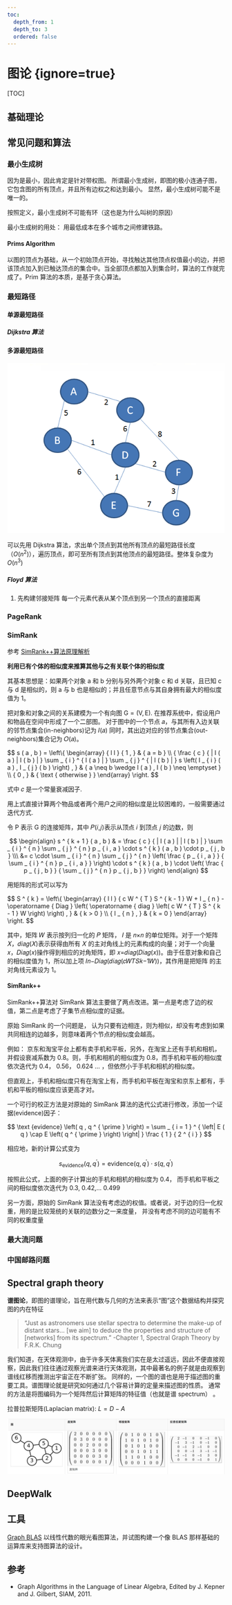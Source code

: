 ```yaml
---
toc:
  depth_from: 1
  depth_to: 3
  ordered: false
---
```


# 图论 {ignore=true}

[TOC]

## 基础理论

## 常见问题和算法

### 最小生成树

因为是最小，因此肯定是针对带权图。
所谓最小生成树，即图的极小连通子图，它包含图的所有顶点，并且所有边权之和达到最小。
显然，最小生成树可能不是唯一的。

按照定义，最小生成树不可能有环（这也是为什么叫树的原因）

最小生成树的用处： 用最低成本在多个城市之间修建铁路。

#### Prims Algorithm

以图的顶点为基础，从一个初始顶点开始，寻找触达其他顶点权值最小的边，并把该顶点加入到已触达顶点的集合中。当全部顶点都加入到集合时，算法的工作就完成了。Prim 算法的本质，是基于贪心算法。

### 最短路径

#### 单源最短路径

##### Dijkstra 算法

#### 多源最短路径

![](./img-graphTheory/2019-06-02-08-10-31.png)

可以先用 Dijkstra 算法，求出单个顶点到其他所有顶点的最短路径长度（$O(n^2)$），遍历顶点，即可至所有顶点到其他顶点的最短路径。整体复杂度为 $O(n^3)$

##### Floyd 算法

1. 先构建邻接矩阵
   每一个元素代表从某个顶点到另一个顶点的直接距离

### PageRank

### SimRank

参考 [SimRank++算法原理解析](http://xudongyang.coding.me/simrank-plus-plus/)

**利用已有个体的相似度来推算其他与之有关联个体的相似度**

其基本思想是：如果两个对象 a 和 b 分别与另外两个对象 c 和 d 关联，且已知 c 与 d 是相似的，则 a 与 b 也是相似的；并且任意节点与其自身拥有最大的相似度值为 1。

把对象和对象之间的关系建模为一个有向图 $\mathrm { G } = ( \mathrm { V } , \mathrm { E } )$. 在推荐系统中，假设用户和物品在空间中形成了一个二部图。
对于图中的一个节点 𝑎，与其所有入边关联的邻节点集合(in-neighbors)记为 𝐼(𝑎)
同时，其出边对应的邻节点集合(out-neighbors)集合记为 𝑂(𝑎)。

$$
s ( a , b ) = \left\\{ \begin{array} { l l } { 1 , } & { a = b } \\\ { \frac { c } { | I ( a ) | I ( b ) | } \sum _ { i } ^ { I ( a ) | } \sum _ { j } ^ { | I ( b ) | } s \left( I _ { i } ( a ) , I _ { j } ( b ) \right) , } & { a \neq b \wedge I ( a ) , I ( b ) \neq \emptyset } \\\ { 0 , } & { \text { otherwise } } \end{array} \right.
$$

式中 𝑐 是一个常量衰减因子.

用上式直接计算两个物品或者两个用户之间的相似度是比较困难的，一般需要通过迭代方式.

令 P 表示 G 的连接矩阵，其中 𝑃(𝑖,𝑗)表示从顶点 𝑖 到顶点 𝑗 的边数，则

$$
\begin{align}
s ^ { k + 1 } ( a , b ) & = \frac { c } { | I ( a ) | | I ( b ) | } \sum _ { i } ^ { n } \sum _ { j } ^ { n } p _ { i , a } \cdot s ^ { k } ( a , b ) \cdot p _ { j , b } \\\
 &=  c \cdot \sum _ { i } ^ { n } \sum _ { j } ^ { n } \left( \frac { p _ { i , a } } { \sum _ { i } ^ { n } p _ { i , a } } \right)   \cdot s ^ { k } ( a , b ) \cdot \left( \frac { p _ { j , b } } { \sum _ { j } ^ { n } p _ { j , b } } \right)
\end{align}
$$

用矩阵的形式可以写为

$$
S ^ { k } = \left\\{ \begin{array} { l l } { c W ^ { T } S ^ { k - 1 } W + I _ { n } - \operatorname { Diag } \left( \operatorname { diag } \left( c W ^ { T } S ^ { k - 1 } W \right) \right) , } & { k > 0 } \\\ { I _ { n } , } & { k = 0 } \end{array} \right.
$$

其中，矩阵 𝑊 表示按列归一化的 𝑃 矩阵， 𝐼 是 𝑛×𝑛 的单位矩阵。对于一个矩阵 𝑋，𝑑𝑖𝑎𝑔(𝑋)表示获得由所有 𝑋 的主对角线上的元素构成的向量；对于一个向量 𝑥，𝐷𝑖𝑎𝑔(𝑥)操作得到相应的对角矩阵，即 𝑥=𝑑𝑖𝑎𝑔(𝐷𝑖𝑎𝑔(𝑥))。由于任意对象和自己的相似度值为 1，所以加上项 𝐼𝑛−𝐷𝑖𝑎𝑔(𝑑𝑖𝑎𝑔(𝑐𝑊𝑇𝑆𝑘−1𝑊))，其作用是把矩阵 的主对角线元素设为 1。

#### SimRank++

SimRank++算法对 SimRank 算法主要做了两点改进。第一点是考虑了边的权值，第二点是考虑了子集节点相似度的证据。

原始 SimRank 的一个问题是， 认为只要有边相连，则为相似，却没有考虑到如果共同相连的边越多，则意味着两个节点的相似度会越高。

例如： 京东和淘宝平台上都有卖手机和平板，另外，在淘宝上还有手机和相机，并假设衰减系数为 0.8。则，手机和相机的相似度为 0.8，而手机和平板的相似度依次迭代为 0.4， 0.56， 0.624 ... ，但依然小于手机和相机的相似度。

但直观上，手机和相似度只有在淘宝上有，而手机和平板在淘宝和京东上都有，手机和平板的相似度应该更高才对。

一个可行的校正方法是对原始的 SimRank 算法的迭代公式进行修改，添加一个证据(evidence)因子：

$$
\text {evidence} \left( q , q ^ { \prime } \right) = \sum _ { i = 1 } ^ { \left| E ( q ) \cap E \left( q ^ { \prime } \right) \right| } \frac { 1 } { 2 ^ { i } }
$$

相应地，新的计算公式变为

$$
s _ { \text {evidence} } \left( q , q ^ { \prime } \right) = \text {evidence} \left( q , q ^ { \prime } \right) \cdot s \left( q , q ^ { \prime } \right)
$$

按照此公式，上面的例子计算出的手机和相机的相似度为 0.4， 而手机和平板之间的相似度依次迭代为 0.3, 0.42,... 0.499

另一方面，原始的 SimRank 算法没有考虑边的权值。或者说，对于边的归一化权重，用的是比较笼统的关联的边数分之一来度量， 并没有考虑不同的边可能有不同的权重度量

### 最大流问题

### 中国邮路问题

## Spectral graph theory

**谱图论**，即图的谱理论，旨在用代数与几何的方法来表示“图”这个数据结构并探究图的内在特征

> “Just as astronomers use stellar spectra to determine the make-up of distant stars… [we aim] to deduce the properties and structure of [networks] from its spectrum.”
> -Chapter 1, Spectral Graph Theory by F.R.K. Chung

我们知道，在天体观测中，由于许多天体离我们实在是太过遥远，因此不便直接观察，因此我们往往通过观察光谱来进行天体观测，其中最著名的例子就是由观察到谱线红移而推测出宇宙正在不断扩张。
同样的，一个图的谱也是用于描述图的重要工具。谱图理论就是研究如何通过几个容易计算的定量来描述图的性质。
通常的方法是将图编码为一个矩阵然后计算矩阵的特征值（也就是谱 spectrum） 。

拉普拉斯矩阵(Laplacian matrix): $L = D - A$

![](./img-graphTheory/2019-05-27-14-21-40.png)

## DeepWalk

## 工具

[Graph BLAS](http://istc-bigdata.org/GraphBlas/)
以线性代数的眼光看图算法，并试图构建一个像 BLAS 那样基础的运算库来支持图算法的设计。

## 参考

- Graph Algorithms in the Language of Linear Algebra, Edited by J. Kepner and J. Gilbert, SIAM, 2011.
